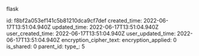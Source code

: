 flask

id: f8bf2a053ef141c5b81210dca9cf7def
created_time: 2022-06-17T13:51:04.940Z
updated_time: 2022-06-17T13:51:04.940Z
user_created_time: 2022-06-17T13:51:04.940Z
user_updated_time: 2022-06-17T13:51:04.940Z
encryption_cipher_text: 
encryption_applied: 0
is_shared: 0
parent_id: 
type_: 5